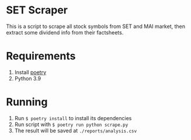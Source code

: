 # SET Scraper
This is a script to scrape all stock symbols from SET and MAI market, then extract some dividend info from their factsheets.

# Requirements
1. Install [poetry](https://python-poetry.org/)
1. Python 3.9

# Running
1. Run ```$ poetry install``` to install its dependencies
1. Run script with ```$ poetry run python scrape.py```
1. The result will be saved at ```./reports/analysis.csv```
